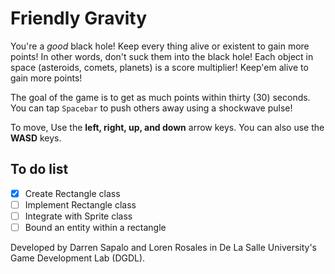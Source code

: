 Friendly Gravity
================

You're a _good_ black hole! Keep every thing alive or existent to gain more points! In other words, don't suck them into the black hole! Each object in space (asteroids, comets, planets) is a score multiplier! Keep'em alive to gain more points!

The goal of the game is to get as much points within thirty (30) seconds. You can tap `Spacebar` to push others away using a shockwave pulse!

To move, Use the **left, right, up, and down** arrow keys. You can also use the **WASD** keys.

## To do list
- [x] Create Rectangle class
- [ ] Implement Rectangle class
- [ ] Integrate with Sprite class
- [ ] Bound an entity within a rectangle

Developed by Darren Sapalo and Loren Rosales in De La Salle University's Game Development Lab (DGDL).
